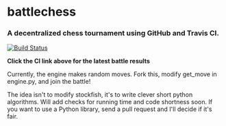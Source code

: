 # battlechess

### A decentralized chess tournament using GitHub and Travis CI.

[![Build Status](https://travis-ci.org/geohot/battlechess.svg?branch=master)](https://travis-ci.org/geohot/battlechess)

**Click the CI link above for the latest battle results**

Currently, the engine makes random moves. Fork this, modify get_move in engine.py, and join the battle!

The idea isn't to modify stockfish, it's to write clever short python algorithms. Will add checks for running time and code shortness soon. If you want to use a Python library, send a pull request and I'll decide if it's fair.

